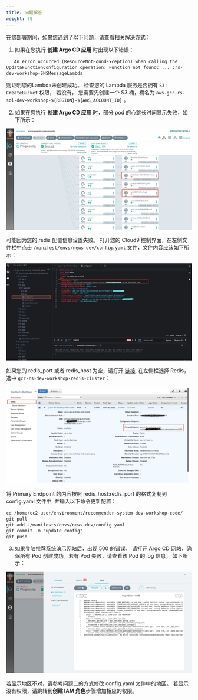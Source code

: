 ```yaml
---
title: 问题解答
weight: 70
---
```


在您部署期间，如果您遇到了以下问题，请查看相关解决方式：

1. 如果在您执行 **创建 Argo CD 应用** 时出现以下错误：
```
   An error occurred (ResourceNotFoundException) when calling the UpdataFunctionConfiguration operation: Function not found: ... :rs-dev-workshop-SNSMessageLambda
```
   则证明您的Lambda未创建成功。 检查您的 Lambda 服务是否拥有 `S3: CreateBucket` 权限， 若没有， 您需要先创建一个 S3 桶，桶名为 `aws-gcr-rs-sol-dev-workshop-${REGION}-${AWS_ACCOUNT_ID}` 。

2. 如果在您执行 **创建 Argo CD 应用** 时，部分 pod 的心跳长时间显示失败，如下所示：
   
![argocd heart unhealthy](/images/argocd-heart-unhealthy.png)

可能因为您的 redis 配置信息设置失败。 打开您的 Cloud9 控制界面，在左侧文件栏中点击 `/manifest/envs/news-dev/config.yaml` 文件，文件内容应该如下所示：

![fix redis bug](/images/redis-bug.png)

如果您的 redis_port 或者 redis_host 为空，请打开 [链接](https://console.aws.amazon.com/elasticache/home), 在左侧栏选择 Redis，选中 `gcr-rs-dev-workshop-redis-cluster`：

![redis console](/images/redis-console.png)

将 Primary Endpoint 的内容按照 redis_host:redis_port 的格式复制到 config.yaml 文件中, 并输入以下命令更新配置：

```shell
cd /home/ec2-user/environment/recommender-system-dev-workshop-code/
git pull
git add ./manifests/envs/news-dev/config.yaml
git commit -m "update config"
git push
```

3. 如果登陆推荐系统演示网站后，出现 500 的错误， 请打开 Argo CD 网站，确保所有 Pod 创建成功。若有 Pod 失败，请查看该 Pod 的 log 信息， 如下所示：

![pod failed log](/images/pod-failed-log.png)

若显示地区不对，请参考问题二的方式修改 config.yaml 文件中的地区。 若显示没有权限，请跳转到**创建 IAM 角色**步骤增加相应的权限。
